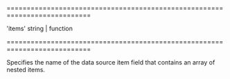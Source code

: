 <!--**
/*-------------------------------------------
    Auto-generated file. Do not modify.
-------------------------------------------

**-->
===========================================================================
<!--default-->'items'<!--/default-->
<!--type-->string | function<!--/type-->
===========================================================================

<!--shortDescription-->
Specifies the name of the data source item field that contains an array of nested items.
<!--/shortDescription-->

<!--fullDescription-->

<!--/fullDescription-->